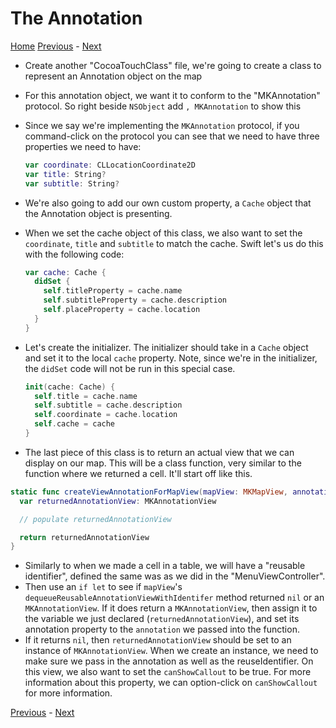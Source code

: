 # The Annotation
[Home](README.md)
[Previous](8-DataManager.md) - [Next](10-Map.md)
- Create another "CocoaTouchClass" file, we're going to create a class to represent an Annotation object on the map
- For this annotation object, we want it to conform to the "MKAnnotation" protocol. So right beside `NSObject` add `, MKAnnotation` to show this
- Since we say we're implementing the `MKAnnotation` protocol, if you command-click on the protocol you can see that we need to have three properties we need to have:

  ```swift
  var coordinate: CLLocationCoordinate2D
  var title: String?
  var subtitle: String?
  ```
- We're also going to add our own custom property, a `Cache` object that the Annotation object is presenting.
- When we set the cache object of this class, we also want to set the `coordinate`, `title` and `subtitle` to match the cache. Swift let's us do this with the following code:

  ```swift
  var cache: Cache {
    didSet {
      self.titleProperty = cache.name
      self.subtitleProperty = cache.description
      self.placeProperty = cache.location
    }
  }
  ```
- Let's create the initializer. The initializer should take in a `Cache` object and set it to the local `cache` property. Note, since we're in the initializer, the `didSet` code will not be run in this special case.

  ```swift
  init(cache: Cache) {
    self.title = cache.name
    self.subtitle = cache.description
    self.coordinate = cache.location
    self.cache = cache
  }
  ```

- The last piece of this class is to return an actual view that we can display on our map. This will be a class function, very similar to the function where we returned a cell. It'll start off like this.

```swift
static func createViewAnnotationForMapView(mapView: MKMapView, annotation: MKAnnotation) -> MKAnnotationView {
  var returnedAnnotationView: MKAnnotationView

  // populate returnedAnnotationView

  return returnedAnnotationView
}
```
- Similarly to when we made a cell in a table, we will have a "reusable identifier", defined the same was as we did in the "MenuViewController".
- Then use an `if let` to see if `mapView`'s `dequeueReusableAnnotationViewWithIdentifer` method returned `nil` or an `MKAnnotationView`. If it does return a `MKAnnotationView`, then assign it to the variable we just declared (`returnedAnnotationView`), and set its annotation property to the `annotation` we passed into the function.
- If it returns `nil`, then `returnedAnnotationView` should be set to an instance of `MKAnnotationView`. When we create an instance, we need to make sure we pass in the annotation as well as the reuseIdentifier. On this view, we also want to set the `canShowCallout` to be true. For more information about this property, we can option-click on `canShowCallout` for more information.

[Previous](8-DataManager.md) - [Next](10-Map.md)
